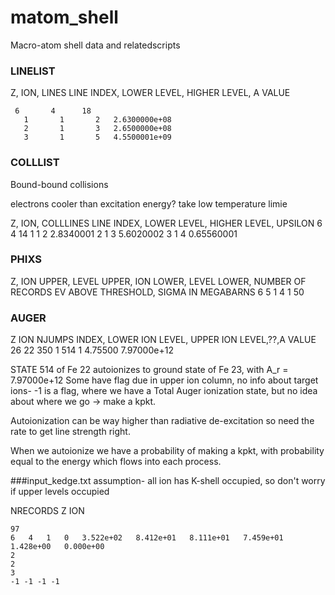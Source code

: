 # matom_shell
Macro-atom shell data and relatedscripts


### LINELIST

Z, ION, LINES
LINE INDEX, LOWER LEVEL, HIGHER LEVEL, A VALUE

     6       4      18
       1       1       2   2.6300000e+08
       2       1       3   2.6500000e+08
       3       1       5   4.5500001e+09

### COLLLIST

Bound-bound collisions

electrons cooler than excitation energy? take low temperature limie


Z, ION, COLLLINES
LINE INDEX, LOWER LEVEL, HIGHER LEVEL, UPSILON
      6       4      14
       1       1       2       2.8340001
       2       1       3       5.6020002
       3       1       4      0.65560001



### PHIXS
Z, ION UPPER, LEVEL UPPER, ION LOWER, LEVEL LOWER, NUMBER OF RECORDS
EV ABOVE THRESHOLD, SIGMA IN MEGABARNS
6           5       1           4       1      50



### AUGER
Z ION NJUMPS
INDEX, LOWER ION LEVEL, UPPER ION LEVEL,??,A VALUE
	26	22	350
     1     514       1      4.75500  7.97000e+12


STATE 514 of Fe 22 autoionizes to ground state of Fe 23, with A_r = 7.97000e+12
Some have flag due in upper ion column, no info about target ions- -1 is a flag, where
we have a Total Auger ionization state, but no idea about where we go -> make a kpkt.

Autoionization can be way higher than radiative de-excitation so need the rate
to get line strength right.

When we autoionize we have a probability of making a kpkt, with probability equal to the 
energy which flows into each process.


###input_kedge.txt
assumption- all ion has K-shell occupied, so don't worry if upper levels occupied

NRECORDS
Z ION 


```
97  
6 	4	1	0 	3.522e+02 	8.412e+01 	8.111e+01 	7.459e+01 	1.428e+00 	0.000e+00
2
2
3
-1 -1 -1 -1
```
